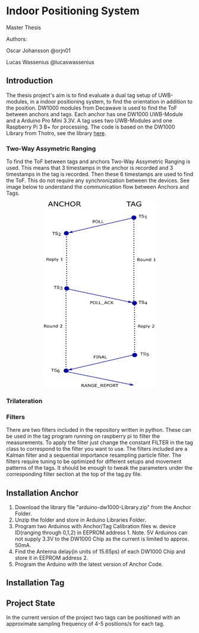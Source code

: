 # Indoor Positioning System
Master Thesis

Authors: 

Oscar Johansson @orjn01

Lucas Wassenius @lucaswassenius

## Introduction
The thesis project's aim is to find evaluate a dual tag setup of UWB-modules, in a indoor positioning system, 
to find the orientation in addition to the position. DW1000 modules from Decawave is used to find the ToF between anchors and tags.
Each anchor has one DW1000 UWB-Module and a Arduino Pro Mini 3.3V. A tag uses two UWB-Modules and one Raspberry Pi 3 B+ for processing.
The code is based on the DW1000 Library from Thotro, see the library [here](https://github.com/thotro/arduino-dw1000).

### Two-Way Assymetric Ranging
To find the ToF between tags and anchors Two-Way Assymetric Ranging is used. This means that 3 timestamps in the anchor is recorded 
and 3 timestamps in the tag is recorded. Then these 6 timestamps are used to find the ToF. This do not require any synchronization between
the devices. See image below to understand the communication flow between Anchors and Tags.

<p align="center">
  <img  width="300" height="500" src="/Images/twoWayRanging.png">
</p>

### Trilateration

### Filters
There are two filters included in the repository written in python. These can be used in the tag program running on raspberry pi to filter the measurements. To apply the filter just change the constant FILTER in the tag class to correspond to the filter you want to use. 
The filters included are a Kalman filter and a sequential importance resampling particle filter. The filters require tuning to be optimized for different setups and movement patterns of the tags. It should be enough to tweak the parameters under the corresponding filter section at the top of the tag.py file. 

## Installation Anchor
1. Download the library file "arduino-dw1000-Library.zip" from the Anchor Folder.
2. Unzip the folder and store in Arduino Libraries Folder.
3. Program two Arduinos with Anchor/Tag Calibration files w. device ID(ranging through 0,1,2) in EEPROM address 1.
Note. 5V Arduinos can not supply 3.3V to the DW1000 Chip as the current is limited to approx. 50mA.
4. Find the Antenna delay(in units of 15.65ps) of each DW1000 Chip and store it in EEPROM address 2. 
5. Program the Arduino with the latest version of Anchor Code.

## Installation Tag


## Project State
In the current version of the project two tags can be positioned with an approximate sampling frequency of 4-5 positions/s for each tag. 
